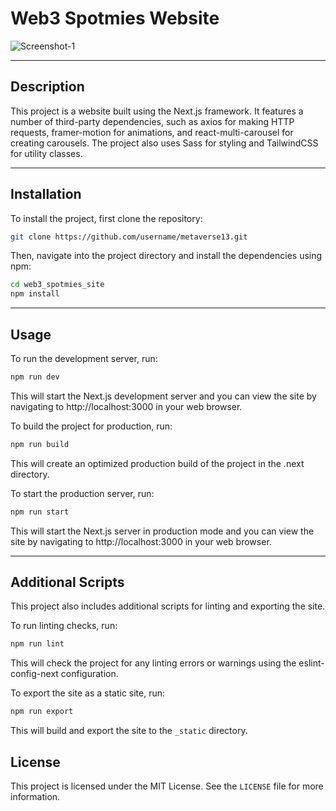 # Web3 Spotmies Website

![Screenshot-1](/readme_pic1.png)

---

## Description
This project is a website built using the Next.js framework. It features a number of third-party dependencies, such as axios for making HTTP requests, framer-motion for animations, and react-multi-carousel for creating carousels. The project also uses Sass for styling and TailwindCSS for utility classes.

---

## Installation
To install the project, first clone the repository:  
```bash
git clone https://github.com/username/metaverse13.git
```

Then, navigate into the project directory and install the dependencies using npm:  
```bash
cd web3_spotmies_site  
npm install
```
---

## Usage
To run the development server, run:
```bash
npm run dev
```
This will start the Next.js development server and you can view the site by navigating to http://localhost:3000 in your web browser.

To build the project for production, run:
```bash
npm run build
```

This will create an optimized production build of the project in the .next directory.  

To start the production server, run:
```bash
npm run start
```
This will start the Next.js server in production mode and you can view the site by navigating to http://localhost:3000 in your web browser.

---

## Additional Scripts
This project also includes additional scripts for linting and exporting the site.

To run linting checks, run:
```bash
npm run lint
```

This will check the project for any linting errors or warnings using the eslint-config-next configuration.

To export the site as a static site, run:
```bash
npm run export
```

This will build and export the site to the `_static` directory.

## License

This project is licensed under the MIT License. See the `LICENSE` file for more information.



